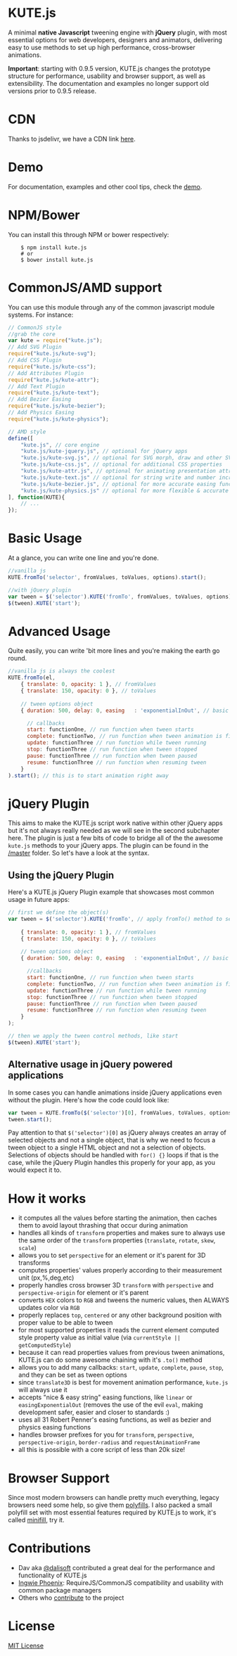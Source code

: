 # KUTE.js
A minimal <b>native Javascript</b> tweening engine with <b>jQuery</b> plugin, with most essential options for web developers, designers and animators, delivering easy to use methods to set up high performance, cross-browser animations.

<b>Important</b>: starting with 0.9.5 version, KUTE.js changes the prototype structure for performance, usability and browser support, as well as extensibility. The documentation and examples no longer support old versions prior to 0.9.5 release.

# CDN
Thanks to jsdelivr, we have a CDN link <a target="_blank" href="http://www.jsdelivr.com/#!kute.js">here</a>.

# Demo
For documentation, examples and other cool tips, check the <a href="http://thednp.github.io/kute.js/">demo</a>.

# NPM/Bower
You can install this through NPM or bower respectively:
```
    $ npm install kute.js
    # or
    $ bower install kute.js
```

# CommonJS/AMD support
You can use this module through any of the common javascript module systems. For instance:

```javascript
// CommonJS style
//grab the core
var kute = require("kute.js");
// Add SVG Plugin
require("kute.js/kute-svg");
// Add CSS Plugin
require("kute.js/kute-css");
// Add Attributes Plugin
require("kute.js/kute-attr");
// Add Text Plugin
require("kute.js/kute-text");
// Add Bezier Easing
require("kute.js/kute-bezier");
// Add Physics Easing
require("kute.js/kute-physics");

// AMD style
define([
    "kute.js", // core engine
    "kute.js/kute-jquery.js", // optional for jQuery apps
    "kute.js/kute-svg.js", // optional for SVG morph, draw and other SVG related CSS
    "kute.js/kute-css.js", // optional for additional CSS properties
    "kute.js/kute-attr.js", // optional for animating presentation attributes
    "kute.js/kute-text.js" // optional for string write and number incrementing animations
    "kute.js/kute-bezier.js", // optional for more accurate easing functions
    "kute.js/kute-physics.js" // optional for more flexible & accurate easing functions
], function(KUTE){
    // ...
});
```

# Basic Usage
At a glance, you can write one line and you're done.
```javascript
//vanilla js
KUTE.fromTo('selector', fromValues, toValues, options).start();

//with jQuery plugin
var tween = $('selector').KUTE('fromTo', fromValues, toValues, options);
$(tween).KUTE('start');
```

# Advanced Usage
Quite easily, you can write 'bit more lines and you're making the earth go round.
```javascript
//vanilla js is always the coolest
KUTE.fromTo(el,
    { translate: 0, opacity: 1 }, // fromValues
    { translate: 150, opacity: 0 }, // toValues
    
    // tween options object
    { duration: 500, delay: 0, easing	: 'exponentialInOut', // basic options

      // callbacks
      start: functionOne, // run function when tween starts
      complete: functionTwo, // run function when tween animation is finished
      update: functionThree // run function while tween running    
      stop: functionThree // run function when tween stopped    
      pause: functionThree // run function when tween paused    
      resume: functionThree // run function when resuming tween    
    }
).start(); // this is to start animation right away
```

# jQuery Plugin
This aims to make the KUTE.js script work native within other jQuery apps but it's not always really needed as we will see in the second subchapter here. The plugin is just a few bits of code to bridge all of the the awesome `kute.js` methods to your jQuery apps. The plugin can be found in the [/master](https://github.com/thednp/kute.js/blob/master/kute-jquery.js) folder. So let's have a look at the syntax.

## Using the jQuery Plugin
Here's a KUTE.js jQuery Plugin example that showcases most common usage in future apps:
```javascript
// first we define the object(s)
var tween = $('selector').KUTE('fromTo', // apply fromTo() method to selector
  
    { translate: 0, opacity: 1 }, // fromValues
    { translate: 150, opacity: 0 }, // toValues
    
    // tween options object
    { duration: 500, delay: 0, easing	: 'exponentialInOut', // basic options

      //callbacks
      start: functionOne, // run function when tween starts
      complete: functionTwo, // run function when tween animation is finished
      update: functionThree // run function while tween running    
      stop: functionThree // run function when tween stopped    
      pause: functionThree // run function when tween paused    
      resume: functionThree // run function when resuming tween    
    }
);

// then we apply the tween control methods, like start
$(tween).KUTE('start');
```

## Alternative usage in jQuery powered applications
In some cases you can handle animations inside jQuery applications even without the plugin. Here's how the code could look like:
```javascript
var tween = KUTE.fromTo($('selector')[0], fromValues, toValues, options);
tween.start();
```
Pay attention to that `$('selector')[0]` as jQuery always creates an array of selected objects and not a single object, that is why we need to focus a tween object to a single HTML object and not a selection of objects. Selections of objects should be handled with `for() {}` loops if that is the case, while the jQuery Plugin handles this properly for your app, as you would expect it to.


# How it works
* it computes all the values before starting the animation, then caches them to avoid layout thrashing that occur during animation
* handles all kinds of `transform` properties and makes sure to always use the same order of the `transform` properties (`translate`, `rotate`, `skew`, `scale`)
* allows you to set `perspective` for an element or it's parent for 3D transforms
* computes properties' values properly according to their measurement unit (px,%,deg,etc)
* properly handles cross browser 3D `transform` with `perspective` and `perspective-origin` for element or it's parent
* converts `HEX` colors to `RGB` and tweens the numeric values, then ALWAYS updates color via `RGB`
* properly replaces `top`, `centered` or any other background position with proper value to be able to tween
* for most supported properties it reads the current element computed style property value as initial value (via `currentStyle || getComputedStyle`)
* because it can read properties values from previous tween animations, KUTE.js can do some awesome chaining with it's `.to()` method
* allows you to add many callbacks: `start`, `update`, `complete`, `pause`, `stop`, and they can be set as tween options
* since `translate3D` is best for movement animation performance, `kute.js` will always use it
* accepts "nice & easy string" easing functions, like `linear` or `easingExponentialOut` (removes the use of the evil `eval`, making development safer, easier and closer to standards :)
* uses all 31 Robert Penner's easing functions, as well as bezier and physics easing functions
* handles browser prefixes for you for `transform`, `perspective`, `perspective-origin`, `border-radius` and `requestAnimationFrame`
* all this is possible with a core script of less than 20k size!

# Browser Support
Since most modern browsers can handle pretty much everything, legacy browsers need some help, so give them <a href="https://cdn.polyfill.io/v2/docs/">polyfills</a>. I also packed a small polyfill set with most essential features required by KUTE.js to work, it's called [minifill](https://github.com/thednp/minifill), try it.

# Contributions
* Dav aka [@dalisoft](https://github.com/dalisoft) contributed a great deal for the performance and functionality of KUTE.js
* [Ingwie Phoenix](https://github.com/IngwiePhoenix): RequireJS/CommonJS compatibility and usability with common package managers
* Others who [contribute](https://github.com/thednp/kute.js/graphs/contributors) to the project

# License
<a href="https://github.com/thednp/kute.js/blob/master/LICENSE">MIT License</a>
